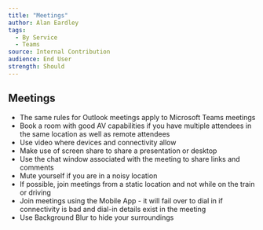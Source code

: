 ```yaml
---
title: "Meetings"
author: Alan Eardley
tags: 
  - By Service
  - Teams
source: Internal Contribution
audience: End User
strength: Should
---
```

## Meetings
- The same rules for Outlook meetings apply to Microsoft Teams meetings
- Book a room with good AV capabilities if you have multiple attendees in the same location as well as remote attendees
- Use video where devices and connectivity allow
- Make use of screen share to share a presentation or desktop
- Use the chat window associated with the meeting to share links and comments
- Mute yourself if you are in a noisy location
- If possible, join meetings from a static location and not while on the train or driving
- Join meetings using the Mobile App - it will fail over to dial in if connectivity is bad and dial-in details exist in the meeting
- Use Background Blur to hide your surroundings
